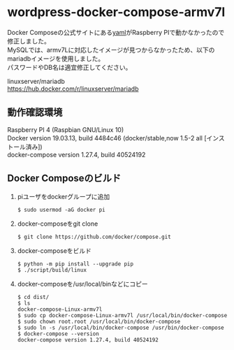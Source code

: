 # wordpress-docker-compose-armv7l

Docker Composeの公式サイトにある[yaml](https://docs.docker.jp/compose/wordpress.html)がRaspberry PIで動かなかったので修正しました。  
MySQLでは、armv7Lに対応したイメージが見つからなかったため、以下のmariadbイメージを使用しました。  
パスワードやDB名は適宜修正してください。  

linuxserver/mariadb  
https://hub.docker.com/r/linuxserver/mariadb  

## 動作確認環境
Raspberry PI 4 (Raspbian GNU/Linux 10)  
Docker version 19.03.13, build 4484c46 (docker/stable,now 1.5-2 all [インストール済み])  
docker-compose version 1.27.4, build 40524192  

## Docker Composeのビルド
1. piユーザをdockerグループに追加

    ```
    $ sudo usermod -aG docker pi
    ```

1. docker-composeをgit clone  

    ```
    $ git clone https://github.com/docker/compose.git
    ```
    
1. docker-composeをビルド  

    ```
    $ python -m pip install --upgrade pip
    $ ./script/build/linux
    ```
  
1. docker-composeを/usr/local/binなどにコピー  

    ```
    $ cd dist/
    $ ls
    docker-compose-Linux-armv7l
    $ sudo cp docker-compose-Linux-armv7l /usr/local/bin/docker-compose
    $ sudo chown root.root /usr/local/bin/docker-compose
    $ sudo ln -s /usr/local/bin/docker-compose /usr/bin/docker-compose
    $ docker-compose --version
    docker-compose version 1.27.4, build 40524192
    ```
